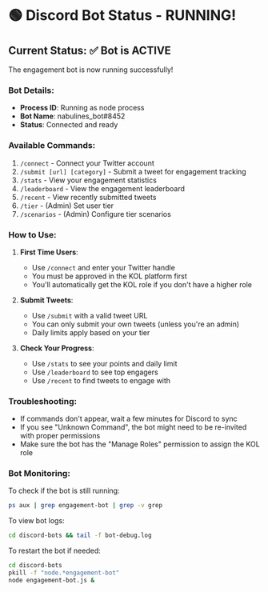 # 🟢 Discord Bot Status - RUNNING!

## Current Status: ✅ Bot is ACTIVE

The engagement bot is now running successfully!

### Bot Details:
- **Process ID**: Running as node process
- **Bot Name**: nabulines_bot#8452
- **Status**: Connected and ready

### Available Commands:
1. `/connect` - Connect your Twitter account
2. `/submit [url] [category]` - Submit a tweet for engagement tracking
3. `/stats` - View your engagement statistics
4. `/leaderboard` - View the engagement leaderboard
5. `/recent` - View recently submitted tweets
6. `/tier` - (Admin) Set user tier
7. `/scenarios` - (Admin) Configure tier scenarios

### How to Use:
1. **First Time Users**:
   - Use `/connect` and enter your Twitter handle
   - You must be approved in the KOL platform first
   - You'll automatically get the KOL role if you don't have a higher role

2. **Submit Tweets**:
   - Use `/submit` with a valid tweet URL
   - You can only submit your own tweets (unless you're an admin)
   - Daily limits apply based on your tier

3. **Check Your Progress**:
   - Use `/stats` to see your points and daily limit
   - Use `/leaderboard` to see top engagers
   - Use `/recent` to find tweets to engage with

### Troubleshooting:
- If commands don't appear, wait a few minutes for Discord to sync
- If you see "Unknown Command", the bot might need to be re-invited with proper permissions
- Make sure the bot has the "Manage Roles" permission to assign the KOL role

### Bot Monitoring:
To check if the bot is still running:
```bash
ps aux | grep engagement-bot | grep -v grep
```

To view bot logs:
```bash
cd discord-bots && tail -f bot-debug.log
```

To restart the bot if needed:
```bash
cd discord-bots
pkill -f "node.*engagement-bot"
node engagement-bot.js &
``` 